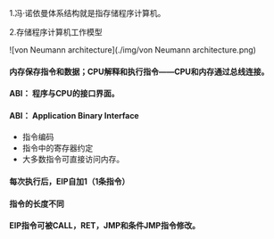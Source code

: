 1.冯·诺依曼体系结构就是指存储程序计算机。

2.存储程序计算机工作模型

![von Neumann architecture](./img/von Neumann architecture.png)

#### 内存保存指令和数据；CPU解释和执行指令——CPU和内存通过总线连接。

#### ABI： 程序与CPU的接口界面。

#### ABI： Application Binary Interface

- 指令编码
- 指令中的寄存器约定
- 大多数指令可直接访问内存。

#### 每次执行后，EIP自加1（1条指令）

#### 指令的长度不同

#### EIP指令可被CALL，RET，JMP和条件JMP指令修改。